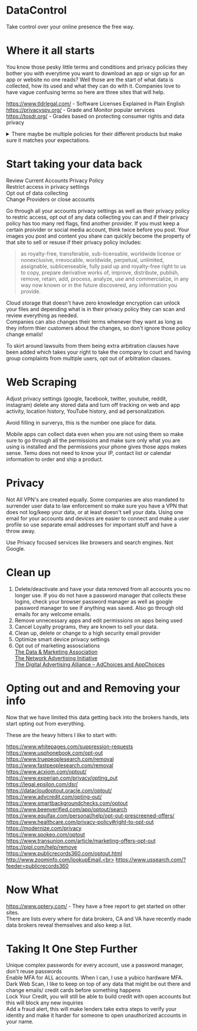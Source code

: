 DataControl
=====================

Take control over your online presence the free way.

Where it all starts
=====================
You know those pesky little terms and conditions and privacy policies they bother you with everytime you want to download an app or sign up for an app or website no one reads? Well those are the start of what data is collected, how its used and what they can do with it. Companies love to have vague confusing terms so here are three sites that will help. 

https://www.tldrlegal.com/ - Software Licenses Explained in Plain English<BR>
https://privacyspy.org/ - Grade and Monitor popular services<BR>
https://tosdr.org/ - Grades based on protecting consumer rights and data privacy<BR>
<DETAILS>
<SUMMARY>There maybe be multiple policies for their different products but make sure it matches your expectations.</SUMMARY>

* What type of information does the site collect?
     - Email might be collected when you sign up and address makes sense if you are having food delivered but is there a clear reason why camera, microphone and exact location and IP need to be collected?
* How does it collect this information?
     - Certain tracking technologies are a red flag, they will gather more data than is nesscary.
* Who has access?
     - Data transfer to 3rd parties, advertising partners, affiliates are other companies getting access to your data. You want the policy to give you a specific list of companies
* What are your optinos?
     - Receiving ads even after opting out, no guarantee information can be deleted, governement access to user data are a few of the options that are actually not options.
* Security Measures?
     - Basic encryption should be mentioned with protocols, shouldn't be vague like we secure your data 100%. 
* How long will it store?
     - There should be a data retention policy and data sanitizing.
</DETAILS>

  Start taking your data back
  =====================
  
Review Current Accounts Privacy Policy<br>
Restrict access in privacy settings<br>
Opt out of data collecting<br>
Change Providers or close accounts<br>

  Go through all your accounts privacy settings as well as their privacy policy to restric access, opt out of any data collecting you can and if their privacy policy has too many red flags, find another provider. If you must keep a certain proivider or social media account, think twice before you post. Your images you post and content you share can quickly become the property of that site to sell or resuse if their privacy policy includes: 
  > as royalty-free, transferable, sub-licensable, worldwide license or  nonexclusive, irrevocable, worldwide, perpetual, unlimited, assignable, sublicenseable, fully paid up and royalty-free right to us to copy, prepare derivative works of, improve, distribute, publish, remove, retain, add, process, analyze, use and commercialize, in any way now known or in the future discovered, any information you provide.

Cloud storage that doesn't have zero knowledge encryption can unlock your files and depending what is in their privacy policy they can scan and review everything as needed.<br>
Companies can also changes their terms whenever they want as long as they inform thier customers about the changes, so don't ignore those policy change emails!


To skirt around lawsuits from them being extra arbitration clauses have been added which takes your right to take the company to court and having group complaints from multiple users, opt out of arbitration clauses.



Web Scraping
  =====================

Adjust privacy settings (google, facebook, twitter, youtube, reddit, instagram) delete any stored data and turn off tracking on web and app activity, location history, YouTube history, and ad personalization.

Avoid filling in surverys, this is the number one place for data.

Mobile apps can collect data even when you are not using them so make sure to go through all the permissions and make sure only what you are using is installed and the permissions your phone gives those apps makes sense. Temu does not need to know your IP, contact list or calendar information to order and ship a product.

Privacy
  =====================
Not All VPN's are created equally. Some companies are also mandated to surrender user data to law enforcement so make sure you have a VPN that does not log/keep your data, or at least doesn't sell your data. Using one email for your accounts and devices are easier to connect and make a user profile so use separate email addresses for important stuff and have a throw away.

Use Privacy focused services like browsers and search engines. Not Google.

Clean up 
  =====================
1) Delete/deactivate and have your data removed from all accounts you no longer use. If you do not have a password manager that collects these logins, check your browser password manager as well as google password manager to see if anything was saved. Also go through old emails for any welcome emails.
2) Remove unnecessary apps and edit permissions on apps being used
3) Cancel Loyalty programs, they are known to sell your data.
5) Clean up, delete or change to a high security email provider
6) Optimize smart device privacy settings
7) Opt out of marketing assosciations<br>
   [The Data & Marketing Association](https://dmachoice.org/)<br>
[The Network Advertising Initiative](https://thenai.org/opt-out/)<br>
[The Digital Advertising Alliance – AdChoices and AppChoices](https://digitaladvertisingalliance.org/ccparesources)

Opting out and and Removing your info
  =====================

  Now that we have limited this data getting back into the brokers hands, lets start opting out from everything.

  These are the heavy hitters I like to start with:

  https://www.whitepages.com/suppression-requests<br>
  https://www.usphonebook.com/opt-out<br>
  https://www.truepeoplesearch.com/removal<br>
  https://www.fastpeoplesearch.com/removal<br>
  https://www.acxiom.com/optout/<br>
  https://www.experian.com/privacy/opting_out<br>
  https://legal.epsilon.com/dsr/<br>
  https://datacloudoptout.oracle.com/optout/<br>
  https://www.advcredit.com/opting-out/<br>
  https://www.smartbackgroundchecks.com/optout<br>
  https://www.beenverified.com/app/optout/search<br>
  https://www.equifax.com/personal/help/opt-out-prescreened-offers/<br>
  https://www.healthcare.com/privacy-policy#right-to-opt-out<br>
  https://modernize.com/privacy<br>
  https://www.spokeo.com/optout<br>
  https://www.transunion.com/article/marketing-offers-opt-out<br>
  https://pipl.com/help/remove  <br>
  https://www.publicrecords360.com/optout.html <br>
  http://www.zoominfo.com/lookupEmail.<br>
  https://www.ussearch.com/?feeder=publicrecords360<br>

  Now What
=====================
  https://www.optery.com/ - They have a free report to get started on other sites.<br>
  There are lists every where for data brokers, CA and VA have recently made data brokers reveal themselves and also keep a list.

Taking It One Step Further
=====================
Unique complex passwords for every account, use a password manager, don't reuse passwords<br>
Enable MFA for ALL accounts. When I can, I use a yubico hardware MFA.<br>
Dark Web Scan, I like to keep on top of any data that might be out there and change emails/ credit cards before something happens<br>
Lock Your Credit, you will still be able to build credit with open accounts but this will block any new inquiries<br>
Add a fraud alert, this will make lenders take extra steps to verify your identity and make it harder for someone to open unauthorized accounts in your name.<br>
  
